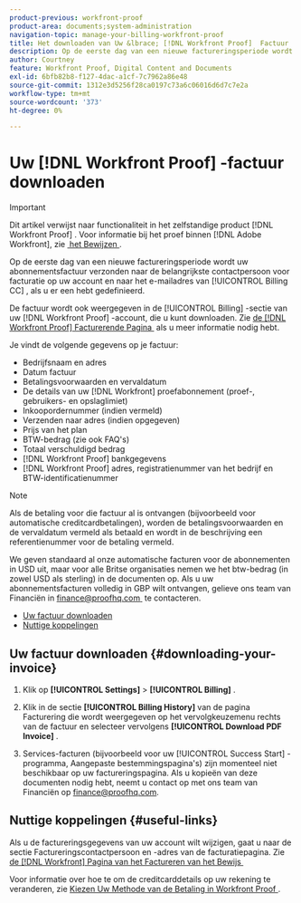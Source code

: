 ```yaml
---
product-previous: workfront-proof
product-area: documents;system-administration
navigation-topic: manage-your-billing-workfront-proof
title: Het downloaden van Uw &lbrace; [!DNL Workfront Proof]  Factuur
description: Op de eerste dag van een nieuwe factureringsperiode wordt uw abonnementsfactuur verzonden naar de belangrijkste contactpersoon voor facturatie op uw account en naar het e-mailadres voor facturering van CC, als u er een hebt gedefinieerd.
author: Courtney
feature: Workfront Proof, Digital Content and Documents
exl-id: 6bfb82b8-f127-4dac-a1cf-7c7962a86e48
source-git-commit: 1312e3d5256f28ca0197c73a6c06016d6d7c7e2a
workflow-type: tm+mt
source-wordcount: '373'
ht-degree: 0%

---
```


# Uw [!DNL Workfront Proof] -factuur downloaden

>[!IMPORTANT]
>
>Dit artikel verwijst naar functionaliteit in het zelfstandige product [!DNL Workfront Proof] . Voor informatie bij het proef binnen [!DNL Adobe Workfront], zie [&#x200B; het Bewijzen &#x200B;](../../../review-and-approve-work/proofing/proofing.md).

Op de eerste dag van een nieuwe factureringsperiode wordt uw abonnementsfactuur verzonden naar de belangrijkste contactpersoon voor facturatie op uw account en naar het e-mailadres van [!UICONTROL Billing CC] , als u er een hebt gedefinieerd.

De factuur wordt ook weergegeven in de [!UICONTROL Billing] -sectie van uw [!DNL Workfront Proof] -account, die u kunt downloaden. Zie [&#x200B; de  [!DNL Workfront Proof]  Facturerende Pagina &#x200B;](../../../workfront-proof/wp-billingsettings/manage-your-billing/wp-billing-page.md) als u meer informatie nodig hebt.

Je vindt de volgende gegevens op je factuur:

* Bedrijfsnaam en adres
* Datum factuur
* Betalingsvoorwaarden en vervaldatum
* De details van uw [!DNL Workfront] proefabonnement (proef-, gebruikers- en opslaglimiet)
* Inkoopordernummer (indien vermeld)
* Verzenden naar adres (indien opgegeven)
* Prijs van het plan
* BTW-bedrag (zie ook FAQ&#39;s)
* Totaal verschuldigd bedrag
* [!DNL Workfront Proof] bankgegevens
* [!DNL Workfront Proof] adres, registratienummer van het bedrijf en BTW-identificatienummer

>[!NOTE]
>
> Als de betaling voor die factuur al is ontvangen (bijvoorbeeld voor automatische creditcardbetalingen), worden de betalingsvoorwaarden en de vervaldatum vermeld als betaald en wordt in de beschrijving een referentienummer voor de betaling vermeld.

We geven standaard al onze automatische facturen voor de abonnementen in USD uit, maar voor alle Britse organisaties nemen we het btw-bedrag (in zowel USD als sterling) in de documenten op. Als u uw abonnementsfacturen volledig in GBP wilt ontvangen, gelieve ons team van Financiën in [&#x200B; finance@proofhq.com &#x200B;](mailto:finance@proofhq.com) te contacteren.

* [Uw factuur downloaden](#downloading-your-invoice)
* [Nuttige koppelingen](#useful-links)

## Uw factuur downloaden {#downloading-your-invoice}

1. Klik op **[!UICONTROL Settings]** > **[!UICONTROL Billing]** .

1. Klik in de sectie **[!UICONTROL Billing History]** van de pagina Facturering die wordt weergegeven op het vervolgkeuzemenu rechts van de factuur en selecteer vervolgens **[!UICONTROL Download PDF Invoice]** .

1. Services-facturen (bijvoorbeeld voor uw [!UICONTROL Success Start] -programma, Aangepaste bestemmingspagina&#39;s) zijn momenteel niet beschikbaar op uw factureringspagina. Als u kopieën van deze documenten nodig hebt, neemt u contact op met ons team van Financiën op finance@proofhq.com.

## Nuttige koppelingen {#useful-links}

Als u de factureringsgegevens van uw account wilt wijzigen, gaat u naar de sectie Factureringscontactpersoon en -adres van de facturatiepagina. Zie [&#x200B; de  [!DNL Workfront]  Pagina van het Factureren van het Bewijs &#x200B;](../../../workfront-proof/wp-billingsettings/manage-your-billing/wp-billing-page.md)

Voor informatie over hoe te om de creditcarddetails op uw rekening te veranderen, zie [&#x200B; Kiezen Uw Methode van de Betaling in Workfront Proof &#x200B;](../../../workfront-proof/wp-billingsettings/manage-your-billing/choose-payment-method-in-wp.md).

<!--For the detailed information on payments and invoicing, see [Account Payment in Workfront Proof](../../../workfront-proof/wp-billingsettings/manage-your-billing/acct-payment-in-wp.md). -->
